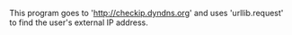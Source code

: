 This program goes to 'http://checkip.dyndns.org' and uses 'urllib.request' to find the user's external IP address.
